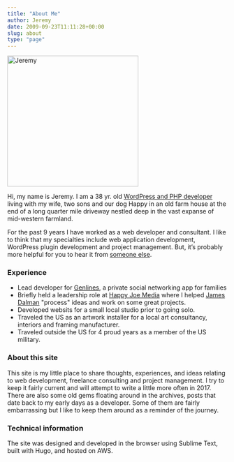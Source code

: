 ```yaml
---
title: "About Me"
author: Jeremy
date: 2009-09-23T11:11:28+00:00
slug: about
type: "page"
---
```

<div class="headshot">
</div>


<img class="alignright" src="/images/2009/09/jeremy_md-300x300.jpg" alt="Jeremy" width="300" height="300" srcset="/images/2009/09/jeremy_md-300x300.jpg 300w, /images/2009/09/jeremy_md-150x150.jpg 150w, /images/2009/09/jeremy_md-125x125.jpg 125w, /images/2009/09/jeremy_md.jpg 451w" sizes="(max-width: 300px) 100vw, 300px" /> 

Hi, my name is Jeremy. I am a 38 yr. old [WordPress and PHP developer][1] living with my wife, two sons and our dog Happy in an old farm house at the end of a long quarter mile driveway nestled deep in the vast expanse of mid-western farmland.

For the past 9 years I have worked as a web developer and consultant. I like to think that my specialties include web application development, WordPress plugin development and project management. But, it&#8217;s probably more helpful for you to hear it from [someone else][2].

### Experience
  * Lead developer for [Genlines](https://genlines.com), a private social networking app for families
  * Briefly held a leadership role at <a href="https://happyjoe.com/" target="_blank">Happy Joe Media</a> where I helped [James Dalman](https://jamesdalman.com/) "process" ideas and work on some great projects. 
  * Developed websits for a small local studio prior to going solo.
  * Traveled the US as an artwork installer for a local art consultancy, interiors and framing manufacturer.
  * Traveled outside the US for 4 proud years as a member of the US military.

### About this site

This site is my little place to share thoughts, experiences, and ideas relating to web development, freelance consulting and project management. I try to keep it fairly current and will attempt to write a little more often in 2017. There are also some old gems floating around in the archives, posts that date back to my early days as a developer. Some of them are fairly embarrassing but I like to keep them around as a reminder of the journey.

### Technical information

The site was designed and developed in the browser using Sublime Text, built with Hugo, and hosted on AWS.

 [1]: http://papertreedesign.com
 [2]: https://papertreedesign.com/services/
 [3]: http://themble.com/bones/